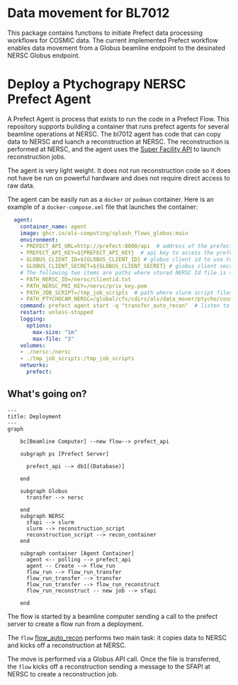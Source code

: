# Data movement for BL7012

This package contains functions to initiate Prefect data processing workflows for COSMIC data. The current implemented Prefect workflow enables data movement from a Globus beamline endpoint to the desinated NERSC Globus endpoint. 

# Deploy a Ptychograpy NERSC Prefect Agent
A Prefect Agent is process that exists to run the code in a Prefect Flow. This repository supports building a container that runs prefect agents for several beamline operations at NERSC. The bl7012 agent has code that can copy data to NERSC and luanch a reconstruction at NERSC. The reconstruction is performed at NERSC, and the agent uses the [Super Facility API](https://docs.nersc.gov/services/sfapi/) to launch reconstruction jobs.

The agent is very light weight. It does not run reconstruction code so it does not have be run on powerful hardware and does not require direct access to raw data.

The agent can be easily run as a `docker` or `podman` container. Here is an example of a `docker-compose.xml` file that launches the container:

```yaml
  agent:
    container_name: agent
    image: ghcr.io/als-computing/splash_flows_globus:main
    environment:
    - PREFECT_API_URL=http://prefect:8000/api  # address of the prefect server to poll and fetch jobs from
    - PREFECT_API_KEY=${PREFECT_API_KEY}  # api key to access the prefect server
    - GLOBUS_CLIENT_ID=${GLOBUS_CLIENT_ID} # globus client id to use to transfer data (using  https://docs.globus.org/api/auth/developer-guide/#developing-apps)
    - GLOBUS_CLIENT_SECRET=${GLOBUS_CLIENT_SECRET} # globus client secret
    # The following two items are paths where stored NERSC Id file is stored. This is a local file that contains the cleintit.txt generated from https://docs.nersc.gov/services/sfapi/authentication/#client. These must be kept secret and secure wherever your agent is running.
    - PATH_NERSC_ID=/nersc/clientid.txt  
    - PATH_NERSC_PRI_KEY=/nersc/priv_key.pem
    - PATH_JOB_SCRIPT=/tmp_job_scripts  # path where slurm script files are written. This is for debug only and may go away in future versions.
    - PATH_PTYCHOCAM_NERSC=/global/cfs/cdirs/als/data_mover/ptycho/cosmic_reconstruction_at_nersc/c_ptychocam/ptychocam_reconstruction.sh  # Path at NERSC where reconstruction script lives
    command: prefect agent start -q "transfer_auto_recon"  # listen to the queue for the desired deployment, in this case, the queue whee transfer_auto_recon scripts are written
    restart: unless-stopped
    logging:
      options:
        max-size: "1m"
        max-file: "3"
    volumes:
    - ./nersc:/nersc
    - ./tmp_job_scripts:/tmp_job_scripts
    networks:
      prefect:
```

## What's going on?

``` mermaid
---
title: Deployment
---
graph 

    bc[Beamline Computer] --new flow--> prefect_api

    subgraph ps [Prefect Server]

      prefect_api --> db1[(Database)]
    
    end
    
    subgraph Globus
      transfer --> nersc

    end 
    subgraph NERSC
      sfapi --> slurm
      slurm --> reconstruction_script
      reconstruction_script --> recon_container
    end

    subgraph container [Agent Container]
      agent <-- polling --> prefect_api
      agent -- Create --> flow_run
      flow_run --> flow_run_transfer
      flow_run_transfer --> transfer
      flow_run_transfer --> flow_run_reconstruct
      flow_run_reconstruct -- new job --> sfapi
      
    end
```

The flow is started by a beamline computer sending a call to the prefect server to create a flow run from a deployment. 

The `flow` [flow_auto_recon](https://github.com/als-computing/splash_flows_globus/blob/6591299497ad8a7e0fb3c811a16f44b827c39540/orchestration/flows/bl7012/move_recon.py#L184) performs two main task: it copies data to NERSC and kicks off a reconstruction at NERSC.

The move is performed via a Globus API call. Once the file is transferred, the `flow` kicks off a reconstruction sending a message to the SFAPI at NERSC to create a reconstruction job.
